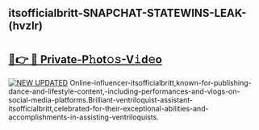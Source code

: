 ## itsofficialbritt-SNAPCHAT-STATEWINS-LEAK-(hvzlr)


# <h2><a href="https://mediaupload.pro?-20M">🔗👉 🔴 Private-P𝚑ot𝚘𝚜-V𝚒d𝚎o</a></h2>

[![NEW UPDATED](https://i.imgur.com/0qMVB7G.gif)](https://mediaupload.pro?-20M)
Online-influencer-itsofficialbritt,known-for-publishing-dance-and-lifestyle-content,-including-performances-and-vlogs-on-social-media-platforms.Brilliant-ventriloquist-assistant-itsofficialbritt,celebrated-for-their-exceptional-abilities-and-accomplishments-in-assisting-ventriloquists.  